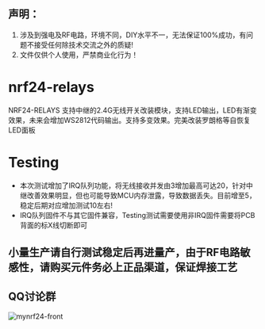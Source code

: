 ## 声明：
1. 涉及到强电及RF电路，环境不同，DIY水平不一，无法保证100%成功，有问题不接受任何除技术交流之外的质疑!
2. 文件仅供个人使用，严禁商业化行为！

# nrf24-relays
NRF24-RELAYS 支持中继的2.4G无线开关改装模块，支持LED输出，LED有渐变效果，未来会增加WS2812代码输出。支持多变效果。完美改装罗朗格等自恢复LED面板

# Testing
- 本次测试增加了IRQ队列功能，将无线接收并发由3增加最高可达20，针对中继改善效果明显，但也可能导致MCU内存泄露，导致数据丢失。目前增至5，稳定后期对应增加测试10左右!
- IRQ队列固件不与其它固件兼容，Testing测试需要使用非IRQ固件需要将PCB背面的标X线切断即可

## 小量生产请自行测试稳定后再进量产，由于RF电路敏感性，请购买元件务必上正品渠道，保证焊接工艺

## QQ讨论群

![mynrf24-front](https://github.com/huexpub/MYNRF24/blob/master/doc/Mysenso-QQ.png)
